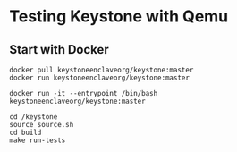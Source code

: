 # Testing Keystone with Qemu

## Start with Docker

    docker pull keystoneenclaveorg/keystone:master
    docker run keystoneenclaveorg/keystone:master

    docker run -it --entrypoint /bin/bash keystoneenclaveorg/keystone:master

    cd /keystone
    source source.sh
    cd build
    make run-tests

